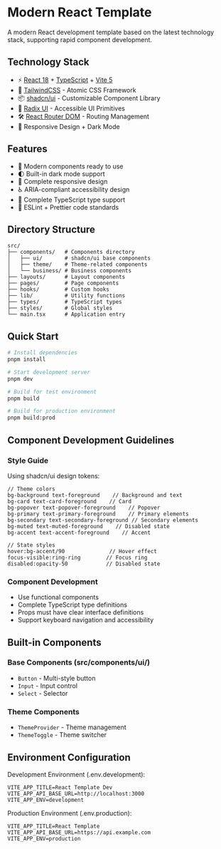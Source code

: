 # Modern React Template

A modern React development template based on the latest technology stack, supporting rapid component development.

## Technology Stack

- ⚡️ [React 18](https://react.dev) + [TypeScript](https://www.typescriptlang.org/) + [Vite 5](https://vitejs.dev/)
- 🎨 [TailwindCSS](https://tailwindcss.com/) - Atomic CSS Framework
- 📦 [shadcn/ui](https://ui.shadcn.com/) - Customizable Component Library
- 🎯 [Radix UI](https://www.radix-ui.com/) - Accessible UI Primitives
- 🛠️ [React Router DOM](https://reactrouter.com/) - Routing Management
- 📱 Responsive Design + Dark Mode

## Features

- 🎉 Modern components ready to use
- 🌓 Built-in dark mode support
- 📱 Complete responsive design
- ♿️ ARIA-compliant accessibility design
- 🔧 Complete TypeScript type support
- 📝 ESLint + Prettier code standards

## Directory Structure

```
src/
├── components/   # Components directory
│   ├── ui/       # shadcn/ui base components
│   ├── theme/    # Theme-related components
│   └── business/ # Business components
├── layouts/      # Layout components
├── pages/        # Page components
├── hooks/        # Custom hooks
├── lib/          # Utility functions
├── types/        # TypeScript types
├── styles/       # Global styles
└── main.tsx      # Application entry
```

## Quick Start

```bash
# Install dependencies
pnpm install

# Start development server
pnpm dev

# Build for test environment
pnpm build

# Build for production environment
pnpm build:prod
```

## Component Development Guidelines

### Style Guide

Using shadcn/ui design tokens:

```tsx
// Theme colors
bg-background text-foreground    // Background and text
bg-card text-card-foreground    // Card
bg-popover text-popover-foreground    // Popover
bg-primary text-primary-foreground    // Primary elements
bg-secondary text-secondary-foreground // Secondary elements
bg-muted text-muted-foreground    // Disabled state
bg-accent text-accent-foreground    // Accent

// State styles
hover:bg-accent/90              // Hover effect
focus-visible:ring-ring        // Focus ring
disabled:opacity-50            // Disabled state
```

### Component Development

- Use functional components
- Complete TypeScript type definitions
- Props must have clear interface definitions
- Support keyboard navigation and accessibility

## Built-in Components

### Base Components (src/components/ui/)
- `Button` - Multi-style button
- `Input` - Input control
- `Select` - Selector

### Theme Components
- `ThemeProvider` - Theme management
- `ThemeToggle` - Theme switcher

## Environment Configuration

Development Environment (.env.development):
```
VITE_APP_TITLE=React Template Dev
VITE_APP_API_BASE_URL=http://localhost:3000
VITE_APP_ENV=development
```

Production Environment (.env.production):
```
VITE_APP_TITLE=React Template
VITE_APP_API_BASE_URL=https://api.example.com
VITE_APP_ENV=production
```
